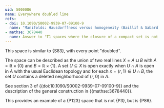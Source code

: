 ```yaml
---
uid: S000086
name: Everywhere doubled line
refs:
- doi: 10.1090/S0002-9939-07-09100-9
  name: "Manifolds: Hausdorffness versus homogeneity (Baillif & Gabard)"
- mathse: 3678440
  name: Answer to "T1 spaces where the closure of a compact set is not compact"
---
```


This space is similar to {S83}, with every point "doubled".

The space can be described as the union of two real lines $X=A\sqcup B$ with $A = \mathbb R\times\{0\}$ and $B=\mathbb R\times\{1\}$.  A set $U\subseteq X$ is open exactly when $U\cap A$ is open in $A$ with the usual Euclidean topology and for each $x=(r,1)\in U\cap B$, the set $U$ contains a deleted neighborhood of $(r,0)$ in $A$.

See section 3 of {{doi:10.1090/S0002-9939-07-09100-9}}
and the description of the general construction in {{mathse:3678440}}.

This provides an example of a {P123} space that is not {P3}, but is {P86}.
